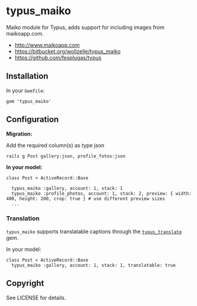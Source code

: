 # typus_maiko

Maiko module for Typus, adds support for including images from maikoapp.com.

* http://www.maikoapp.com
* https://bitbucket.org/wollzelle/typus_maiko
* https://github.com/fesplugas/typus

## Installation

In your `Gemfile`:

    gem 'typus_maiko'

## Configuration

**Migration:**

Add the required column(s) as type json

    rails g Post gallery:json, profile_fotos:json

**In your model:**

    class Post < ActiveRecord::Base

      typus_maiko :gallery, account: 1, stack: 1
      typus_maiko :profile_photos, account: 1, stack: 2, preview: { width: 400, height: 200, crop: true } # use different preview sizes
      ...

### Translation

`typus_maiko` supports translatable captions through the [`typus_translate`](https://github.com/wollzelle/typus_translate) gem.

In your model:

    class Post < ActiveRecord::Base
      typus_maiko :gallery, account: 1, stack: 1, translatable: true

## Copyright

See LICENSE for details.